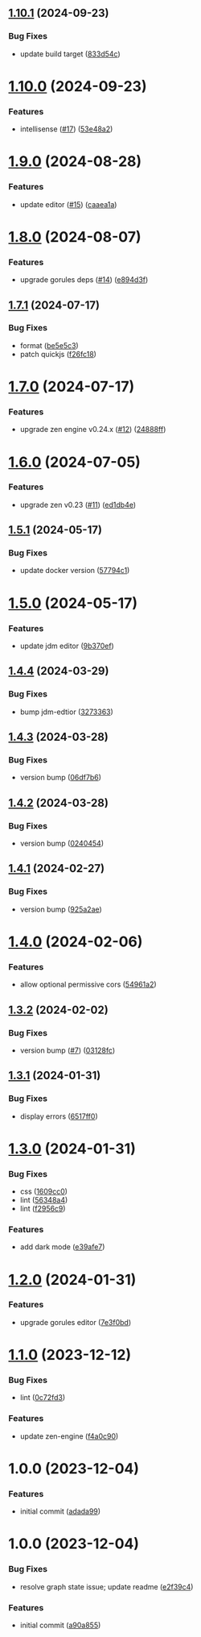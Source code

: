 ## [1.10.1](https://github.com/gorules/editor/compare/v1.10.0...v1.10.1) (2024-09-23)


### Bug Fixes

* update build target ([833d54c](https://github.com/gorules/editor/commit/833d54c2dac4b2172786f66a0080972026b0e75a))

# [1.10.0](https://github.com/gorules/editor/compare/v1.9.0...v1.10.0) (2024-09-23)


### Features

* intellisense ([#17](https://github.com/gorules/editor/issues/17)) ([53e48a2](https://github.com/gorules/editor/commit/53e48a22608f36027365b93efd6356f87e612912))

# [1.9.0](https://github.com/gorules/editor/compare/v1.8.0...v1.9.0) (2024-08-28)


### Features

* update editor ([#15](https://github.com/gorules/editor/issues/15)) ([caaea1a](https://github.com/gorules/editor/commit/caaea1a08a9210070841736c63260b39e0e54360))

# [1.8.0](https://github.com/gorules/editor/compare/v1.7.1...v1.8.0) (2024-08-07)


### Features

* upgrade gorules deps ([#14](https://github.com/gorules/editor/issues/14)) ([e894d3f](https://github.com/gorules/editor/commit/e894d3fdfcbc890ad51c43a87c66680a8b4f6db3))

## [1.7.1](https://github.com/gorules/editor/compare/v1.7.0...v1.7.1) (2024-07-17)


### Bug Fixes

* format ([be5e5c3](https://github.com/gorules/editor/commit/be5e5c3f0565d9853405c2ed5d77ea8961ee7e7e))
* patch quickjs ([f26fc18](https://github.com/gorules/editor/commit/f26fc186676356e13c93f47787b0cb676fcf8b37))

# [1.7.0](https://github.com/gorules/editor/compare/v1.6.0...v1.7.0) (2024-07-17)


### Features

* upgrade zen engine v0.24.x ([#12](https://github.com/gorules/editor/issues/12)) ([24888ff](https://github.com/gorules/editor/commit/24888ffc5fc6e164279b8e87424fe868856468de))

# [1.6.0](https://github.com/gorules/editor/compare/v1.5.1...v1.6.0) (2024-07-05)


### Features

* upgrade zen v0.23 ([#11](https://github.com/gorules/editor/issues/11)) ([ed1db4e](https://github.com/gorules/editor/commit/ed1db4e9844a45abd76ba8fd50123d0a0cb4d5a6))

## [1.5.1](https://github.com/gorules/editor/compare/v1.5.0...v1.5.1) (2024-05-17)


### Bug Fixes

* update docker version ([57794c1](https://github.com/gorules/editor/commit/57794c1ff7b3a2dd876aae3746c907c097937c6e))

# [1.5.0](https://github.com/gorules/editor/compare/v1.4.4...v1.5.0) (2024-05-17)


### Features

* update jdm editor ([9b370ef](https://github.com/gorules/editor/commit/9b370efe40a7dc4f2bb30bb9a38334cd2a708edf))

## [1.4.4](https://github.com/gorules/editor/compare/v1.4.3...v1.4.4) (2024-03-29)


### Bug Fixes

* bump jdm-edtior ([3273363](https://github.com/gorules/editor/commit/3273363deb70550e45f4cafb67aadc2ad9aeec79))

## [1.4.3](https://github.com/gorules/editor/compare/v1.4.2...v1.4.3) (2024-03-28)


### Bug Fixes

* version bump ([06df7b6](https://github.com/gorules/editor/commit/06df7b6b2742fbcd97edc92c5aa99053f87edce9))

## [1.4.2](https://github.com/gorules/editor/compare/v1.4.1...v1.4.2) (2024-03-28)


### Bug Fixes

* version bump ([0240454](https://github.com/gorules/editor/commit/0240454b42e3ec8838b614af9f9323994ccc336e))

## [1.4.1](https://github.com/gorules/editor/compare/v1.4.0...v1.4.1) (2024-02-27)


### Bug Fixes

* version bump ([925a2ae](https://github.com/gorules/editor/commit/925a2ae78bca84309b65349c9d554c740cc1d4b1))

# [1.4.0](https://github.com/gorules/editor/compare/v1.3.2...v1.4.0) (2024-02-06)


### Features

* allow optional permissive cors ([54961a2](https://github.com/gorules/editor/commit/54961a2ecc231ac78814e8780c804b01313bc977))

## [1.3.2](https://github.com/gorules/editor/compare/v1.3.1...v1.3.2) (2024-02-02)


### Bug Fixes

* version bump ([#7](https://github.com/gorules/editor/issues/7)) ([03128fc](https://github.com/gorules/editor/commit/03128fcf78f2d9f7fdfc696b97387508e8c01b34))

## [1.3.1](https://github.com/gorules/editor/compare/v1.3.0...v1.3.1) (2024-01-31)


### Bug Fixes

* display errors ([6517ff0](https://github.com/gorules/editor/commit/6517ff019db8e8dcaea017e9fc57af0327116449))

# [1.3.0](https://github.com/gorules/editor/compare/v1.2.0...v1.3.0) (2024-01-31)


### Bug Fixes

* css ([1609cc0](https://github.com/gorules/editor/commit/1609cc04409f55e15d49361d392cdf85c86c9eff))
* lint ([56348a4](https://github.com/gorules/editor/commit/56348a4e0f467db34a1be0ef1f96f9bb4afcdad1))
* lint ([f2956c9](https://github.com/gorules/editor/commit/f2956c99dd9d21db83b8cbcd877363d9d66a486f))


### Features

* add dark mode ([e39afe7](https://github.com/gorules/editor/commit/e39afe7e98dbfa8e60b992542e83f20ac32c3e57))

# [1.2.0](https://github.com/gorules/editor/compare/v1.1.0...v1.2.0) (2024-01-31)


### Features

* upgrade gorules editor ([7e3f0bd](https://github.com/gorules/editor/commit/7e3f0bd840f23d24045a55f4c7b04e5b16afbe4b))

# [1.1.0](https://github.com/gorules/editor/compare/v1.0.0...v1.1.0) (2023-12-12)


### Bug Fixes

* lint ([0c72fd3](https://github.com/gorules/editor/commit/0c72fd37ba07332c95c902b63dc6c060dfaedf06))


### Features

* update zen-engine ([f4a0c90](https://github.com/gorules/editor/commit/f4a0c90c48f33d6dc07a04b91c370fa1ca427909))

# 1.0.0 (2023-12-04)


### Features

* initial commit ([adada99](https://github.com/gorules/editor/commit/adada99d709333813ac06c2c52a815cfab33ec5e))

# 1.0.0 (2023-12-04)


### Bug Fixes

* resolve graph state issue; update readme ([e2f39c4](https://github.com/gorules/editor/commit/e2f39c4893cf01fc7e077d511a65dc5812827a41))


### Features

* initial commit ([a90a855](https://github.com/gorules/editor/commit/a90a8557ca91bbaec52f44cc7990241e6fc03044))
